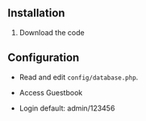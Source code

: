 ## Installation

1. Download the code

## Configuration

- Read and edit `config/database.php`.

- Access Guestbook

- Login default: admin/123456
